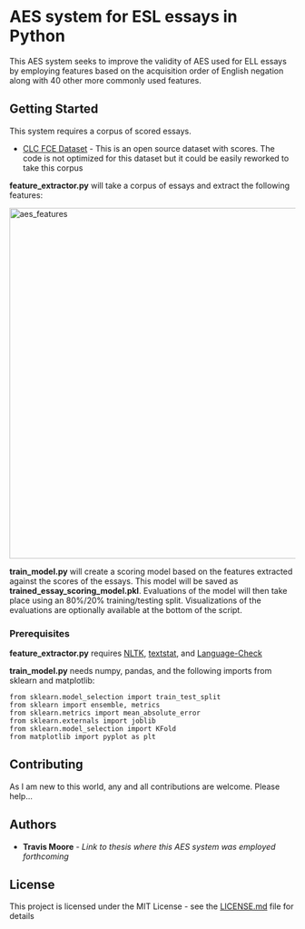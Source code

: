 # AES system for ESL essays in Python

This AES system seeks to improve the validity of AES used for ELL essays by employing features based on the acquisition order of English negation along with 40 other more commonly used features.

## Getting Started

This system requires a corpus of scored essays.
* [CLC FCE Dataset](https://ilexir.co.uk/datasets/index.html) - This is an open source dataset with scores. The code is not optimized for this dataset but it could be easily reworked to take this corpus

**feature_extractor.py** will take a corpus of essays and extract the following features:

<img width="618" alt="aes_features" src="https://user-images.githubusercontent.com/32346063/39960460-c8764bdc-55e0-11e8-843a-0738568f48ad.png">

**train_model.py** will create a scoring model based on the features extracted against the scores of the essays. This model will be saved as **trained_essay_scoring_model.pkl**. Evaluations of the model will then take place using an 80%/20% training/testing split. Visualizations of the evaluations are optionally available at the bottom of the script.

### Prerequisites

**feature_extractor.py** requires [NLTK](http://www.nltk.org/install.html), [textstat](https://pypi.org/project/textstat/), and [Language-Check](https://pypi.org/project/language-check/)

**train_model.py** needs numpy, pandas, and the following imports from sklearn and matplotlib:

```
from sklearn.model_selection import train_test_split
from sklearn import ensemble, metrics
from sklearn.metrics import mean_absolute_error
from sklearn.externals import joblib
from sklearn.model_selection import KFold
from matplotlib import pyplot as plt
```

## Contributing

As I am new to this world, any and all contributions are welcome. Please help...

## Authors

* **Travis Moore** - *Link to thesis where this AES system was employed forthcoming*

## License

This project is licensed under the MIT License - see the [LICENSE.md](LICENSE.md) file for details
